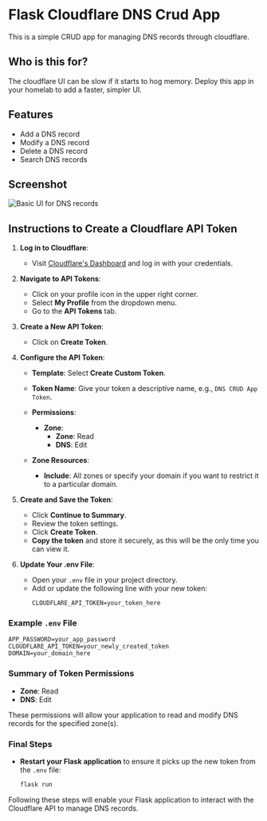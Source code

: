 # Flask Cloudflare DNS Crud App

This is a simple CRUD app for managing DNS records through cloudflare. 

## Who is this for?

The cloudflare UI can be slow if it starts to hog memory. Deploy this app in your homelab to add a faster, simpler UI.

## Features
- Add a DNS record
- Modify a DNS record
- Delete a DNS record
- Search DNS records

## Screenshot
![Basic UI for DNS records](https://github.com/user-attachments/assets/06d07b4d-9497-45be-b8bd-35a6cf525ad1)


## Instructions to Create a Cloudflare API Token

1. **Log in to Cloudflare**:
   - Visit [Cloudflare's Dashboard](https://dash.cloudflare.com/login) and log in with your credentials.

2. **Navigate to API Tokens**:
   - Click on your profile icon in the upper right corner.
   - Select **My Profile** from the dropdown menu.
   - Go to the **API Tokens** tab.

3. **Create a New API Token**:
   - Click on **Create Token**.

4. **Configure the API Token**:
   - **Template**: Select **Create Custom Token**.
   
   - **Token Name**: Give your token a descriptive name, e.g., `DNS CRUD App Token`.
   
   - **Permissions**:
     - **Zone**:
       - **Zone**: Read
       - **DNS**: Edit
   - **Zone Resources**: 
     - **Include**: All zones or specify your domain if you want to restrict it to a particular domain.

5. **Create and Save the Token**:
   - Click **Continue to Summary**.
   - Review the token settings.
   - Click **Create Token**.
   - **Copy the token** and store it securely, as this will be the only time you can view it.

6. **Update Your .env File**:
   - Open your `.env` file in your project directory.
   - Add or update the following line with your new token:
     ```
     CLOUDFLARE_API_TOKEN=your_token_here
     ```

### Example `.env` File
```env
APP_PASSWORD=your_app_password
CLOUDFLARE_API_TOKEN=your_newly_created_token
DOMAIN=your_domain_here
```

### Summary of Token Permissions
- **Zone**: Read
- **DNS**: Edit

These permissions will allow your application to read and modify DNS records for the specified zone(s). 

### Final Steps
- **Restart your Flask application** to ensure it picks up the new token from the `.env` file:
  ```sh
  flask run
  ```

Following these steps will enable your Flask application to interact with the Cloudflare API to manage DNS records.

